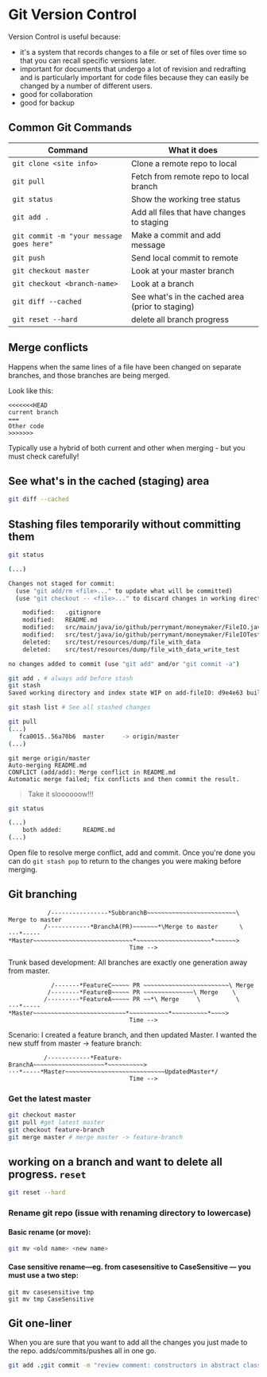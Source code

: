 # Git Version Control
Version Control is useful because:
- it's a system that records changes to a file or set of files over time so that you can recall specific versions later.
- important for documents that undergo a lot of revision and redrafting and is particularly important for code files because they can easily be changed by a number of different users.
- good for collaboration
- good for backup

## Common Git Commands
| Command                                    | What it does                                     |
|--------------------------------------------|--------------------------------------------------|
| `git clone <site info>`                    | Clone a remote repo to local                     |
| `git pull`                                 | Fetch from remote repo to local branch           |
| `git status`                               | Show the working tree status                     |
| `git add .`                                | Add all files that have changes to staging       |
| `git commit -m "your message goes here"`   | Make a commit and add message                    |
| `git push`                                 | Send local commit to remote                      |
| `git checkout master`                      | Look at your master branch                       |
| `git checkout <branch-name>`               | Look at a branch                                 |
| `git diff --cached`                        | See what's in the cached area (prior to staging) |
| `git reset --hard`                         | delete all branch progress                       |

## Merge conflicts

Happens when the same lines of a file have been changed on separate branches, and those branches are being merged.

Look like this:

```
<<<<<<<HEAD
current branch
===
Other code
>>>>>>>
```

Typically use a hybrid of both current and other when merging - but you must check carefully!

## See what's in the cached (staging) area

```bash
git diff --cached
```

## Stashing files temporarily without committing them

```bash
git status

(...)

Changes not staged for commit:
  (use "git add/rm <file>..." to update what will be committed)
  (use "git checkout -- <file>..." to discard changes in working directory)

    modified:   .gitignore
    modified:   README.md
    modified:   src/main/java/io/github/perrymant/moneymaker/FileIO.java
    modified:   src/test/java/io/github/perrymant/moneymaker/FileIOTest.java
    deleted:    src/test/resources/dump/file_with_data
    deleted:    src/test/resources/dump/file_with_data_write_test

no changes added to commit (use "git add" and/or "git commit -a")
```

```bash
git add . # always add before stash
git stash
Saved working directory and index state WIP on add-fileIO: d9e4e63 build failed, changed gitignore file
```

```bash
git stash list # See all stashed changes

git pull
(...)
   fca0015..56a70b6  master     -> origin/master
(...)
```

```
git merge origin/master
Auto-merging README.md
CONFLICT (add/add): Merge conflict in README.md
Automatic merge failed; fix conflicts and then commit the result.
```
> Take it sloooooow!!!

```bash
git status

(...)
    both added:      README.md
(...)
```

Open file to resolve merge conflict, add and commit. Once you're done you can do `git stash pop` to return to the changes you were making before merging.

## Git branching

```
           /----------------*SubbranchB~~~~~~~~~~~~~~~~~~~~~~~~~\ Merge to master
          /------------*BranchA(PR)~~~~~~~*\Merge to master      \
···*-----*Master~~~~~~~~~~~~~~~~~~~~~~~~~~~~*~~~~~~~~~~~~~~~~~~~~~*~~~~~~>
                                  Time -->
```

Trunk based development: All branches are exactly one generation away from master.

```
            /-------*FeatureC~~~~~ PR ~~~~~~~~~~~~~~~~~~~~~~~~\ Merge
           /--------*FeatureB~~~~~ PR ~~~~~~~~~~~~~~\ Merge    \
          /---------*FeatureA~~~~~ PR ~~*\ Merge     \          \
···*-----*Master~~~~~~~~~~~~~~~~~~~~~~~~~~*~~~~~~~~~~~*~~~~~~~~~~*~~~~>
                                  Time -->
```

Scenario: I created a feature branch, and then updated Master. I wanted the new stuff from master -> feature branch:

```
          /------------*Feature-BranchA~~~~~~~~~~~~~~~~~~~~*~~~~~~~~~~>
···*-----*Master~~~~~~~~~~~~~~~~~~~~~~~~~~~~UpdatedMaster*/
                                  Time -->
```

### Get the latest master

```bash
git checkout master
git pull #get latest master
git checkout feature-branch
git merge master # merge master -> feature-branch
```

## working on a branch and want to delete all progress. `reset`

```bash
git reset --hard
```

### Rename git repo (issue with renaming directory to lowercase)

#### Basic rename (or move):

```bash
git mv <old name> <new name>
```

#### Case sensitive rename—eg. from casesensitive to CaseSensitive — you must use a two step:

```
git mv casesensitive tmp
git mv tmp CaseSensitive
```

## Git one-liner
When you are sure that you want to add all the changes you just made to the repo. adds/commits/pushes all in one go.

```bash
git add .;git commit -m "review comment: constructors in abstract classes";git push
```

